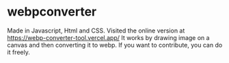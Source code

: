 # webpconverter

Made in Javascript, Html and CSS.
Visited the online version at https://webp-converter-tool.vercel.app/
It works by drawing image on a canvas and then converting it to webp. If you want to contribute, you can do it freely.

 
